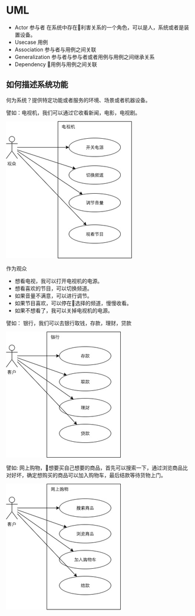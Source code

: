 # UML

* Actor 参与者 在系统中存在利害关系的一个角色，可以是人，系统或者是装置设备。
* Usecase 用例
* Association 参与者与用例之间关联
* Generalization 参与者与参与者或者用例与用例之间继承关系
* Dependency  用例与用例之间关联 


## 如何描述系统功能

何为系统？提供特定功能或者服务的环境、场景或者机器设备。

譬如：电视机，我们可以通过它收看新闻，电影，电视剧。
 
![alt](uc-tv.jpg)

作为观众

* 想看电视，我可以打开电视机的电源。
* 想看喜欢的节目，可以切换频道。
* 如果音量不满意，可以进行调节。
* 如果节目喜欢，可以停在选择的频道，慢慢收看。
* 如果不想看了，我可以关掉电视机的电源。

譬如： 银行，我们可以去银行取钱，存款，理财，贷款

![alt](uc-bank-01.jpg)

譬如: 网上购物，想要买自己想要的商品，首先可以搜索一下，通过浏览商品比对好坏，确定想购买的商品可以加入购物车，最后结款等待货物上门。

![alt](uc-online-shopping.jpg)


